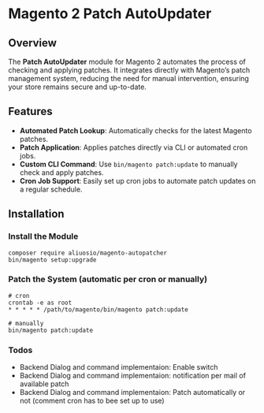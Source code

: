 # Magento 2 Patch AutoUpdater

## Overview

The **Patch AutoUpdater** module for Magento 2 automates the process of checking and applying patches. It integrates directly with Magento’s patch management system, reducing the need for manual intervention, ensuring your store remains secure and up-to-date.

## Features

- **Automated Patch Lookup**: Automatically checks for the latest Magento patches.
- **Patch Application**: Applies patches directly via CLI or automated cron jobs.
- **Custom CLI Command**: Use `bin/magento patch:update` to manually check and apply patches.
- **Cron Job Support**: Easily set up cron jobs to automate patch updates on a regular schedule.

## Installation

### Install the Module
    composer require aliuosio/magento-autopatcher
    bin/magento setup:upgrade

### Patch the System (automatic per cron or manually)
    # cron
    crontab -e as root
    * * * * * /path/to/magento/bin/magento patch:update

    # manually
    bin/magento patch:update

### Todos
* Backend Dialog and command implementaion: Enable switch
* Backend Dialog and command implementaion: notification per mail of available patch
* Backend Dialog and command implementaion: Patch automatically or not (comment cron has to bee set up to use)
